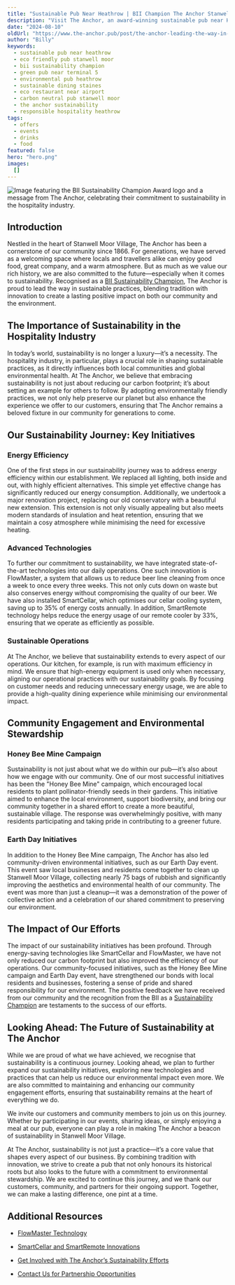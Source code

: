 ```yaml
---
title: "Sustainable Pub Near Heathrow | BII Champion The Anchor Stanwell Moor"
description: "Visit The Anchor, an award-winning sustainable pub near Heathrow Airport. BII Sustainability Champion using eco-friendly technologies, energy-saving systems, and community initiatives. Experience responsible hospitality just 7 minutes from Terminal 5 in Stanwell Moor."
date: "2024-08-10"
oldUrl: "https://www.the-anchor.pub/post/the-anchor-leading-the-way-in-sustainable-practice"
author: "Billy"
keywords:
  - sustainable pub near heathrow
  - eco friendly pub stanwell moor
  - bii sustainability champion
  - green pub near terminal 5
  - environmental pub heathrow
  - sustainable dining staines
  - eco restaurant near airport
  - carbon neutral pub stanwell moor
  - the anchor sustainability
  - responsible hospitality heathrow
tags:
  - offers
  - events
  - drinks
  - food
featured: false
hero: "hero.png"
images:
  []
---
```


  

![Image featuring the BII Sustainability Champion Award logo and a message from The Anchor, celebrating their commitment to sustainability in the hospitality industry.](/content/blog/the-anchor-leading-the-way-in-sustainable-practice/hero.png)

## Introduction

Nestled in the heart of Stanwell Moor Village, The Anchor has been a cornerstone of our community since 1866. For generations, we have served as a welcoming space where locals and travellers alike can enjoy good food, great company, and a warm atmosphere. But as much as we value our rich history, we are also committed to the future—especially when it comes to sustainability. Recognised as a [BII Sustainability Champion](https://www.bii.org/BII/Events-Awards/Sustainability-Champion-Articles/The-Anchor.aspx), The Anchor is proud to lead the way in sustainable practices, blending tradition with innovation to create a lasting positive impact on both our community and the environment.

  

## The Importance of Sustainability in the Hospitality Industry

In today’s world, sustainability is no longer a luxury—it’s a necessity. The hospitality industry, in particular, plays a crucial role in shaping sustainable practices, as it directly influences both local communities and global environmental health. At The Anchor, we believe that embracing sustainability is not just about reducing our carbon footprint; it’s about setting an example for others to follow. By adopting environmentally friendly practices, we not only help preserve our planet but also enhance the experience we offer to our customers, ensuring that The Anchor remains a beloved fixture in our community for generations to come.

  

## Our Sustainability Journey: Key Initiatives

### Energy Efficiency

One of the first steps in our sustainability journey was to address energy efficiency within our establishment. We replaced all lighting, both inside and out, with highly efficient alternatives. This simple yet effective change has significantly reduced our energy consumption. Additionally, we undertook a major renovation project, replacing our old conservatory with a beautiful new extension. This extension is not only visually appealing but also meets modern standards of insulation and heat retention, ensuring that we maintain a cosy atmosphere while minimising the need for excessive heating.

  

### Advanced Technologies

To further our commitment to sustainability, we have integrated state-of-the-art technologies into our daily operations. One such innovation is FlowMaster, a system that allows us to reduce beer line cleaning from once a week to once every three weeks. This not only cuts down on waste but also conserves energy without compromising the quality of our beer. We have also installed SmartCellar, which optimises our cellar cooling system, saving up to 35% of energy costs annually. In addition, SmartRemote technology helps reduce the energy usage of our remote cooler by 33%, ensuring that we operate as efficiently as possible.

  

### Sustainable Operations

At The Anchor, we believe that sustainability extends to every aspect of our operations. Our kitchen, for example, is run with maximum efficiency in mind. We ensure that high-energy equipment is used only when necessary, aligning our operational practices with our sustainability goals. By focusing on customer needs and reducing unnecessary energy usage, we are able to provide a high-quality dining experience while minimising our environmental impact.

  

## Community Engagement and Environmental Stewardship

### Honey Bee Mine Campaign

Sustainability is not just about what we do within our pub—it’s also about how we engage with our community. One of our most successful initiatives has been the "Honey Bee Mine" campaign, which encouraged local residents to plant pollinator-friendly seeds in their gardens. This initiative aimed to enhance the local environment, support biodiversity, and bring our community together in a shared effort to create a more beautiful, sustainable village. The response was overwhelmingly positive, with many residents participating and taking pride in contributing to a greener future.

  

### Earth Day Initiatives

In addition to the Honey Bee Mine campaign, The Anchor has also led community-driven environmental initiatives, such as our Earth Day event. This event saw local businesses and residents come together to clean up Stanwell Moor Village, collecting nearly 75 bags of rubbish and significantly improving the aesthetics and environmental health of our community. The event was more than just a cleanup—it was a demonstration of the power of collective action and a celebration of our shared commitment to preserving our environment.

  

## The Impact of Our Efforts

The impact of our sustainability initiatives has been profound. Through energy-saving technologies like SmartCellar and FlowMaster, we have not only reduced our carbon footprint but also improved the efficiency of our operations. Our community-focused initiatives, such as the Honey Bee Mine campaign and Earth Day event, have strengthened our bonds with local residents and businesses, fostering a sense of pride and shared responsibility for our environment. The positive feedback we have received from our community and the recognition from the BII as a [Sustainability Champion](https://www.bii.org/BII/Events-Awards/Sustainability-Champion-Articles/The-Anchor.aspx) are testaments to the success of our efforts.

  

## Looking Ahead: The Future of Sustainability at The Anchor

While we are proud of what we have achieved, we recognise that sustainability is a continuous journey. Looking ahead, we plan to further expand our sustainability initiatives, exploring new technologies and practices that can help us reduce our environmental impact even more. We are also committed to maintaining and enhancing our community engagement efforts, ensuring that sustainability remains at the heart of everything we do.

We invite our customers and community members to join us on this journey. Whether by participating in our events, sharing ideas, or simply enjoying a meal at our pub, everyone can play a role in making The Anchor a beacon of sustainability in Stanwell Moor Village.

  

At The Anchor, sustainability is not just a practice—it’s a core value that shapes every aspect of our business. By combining tradition with innovation, we strive to create a pub that not only honours its historical roots but also looks to the future with a commitment to environmental stewardship. We are excited to continue this journey, and we thank our customers, community, and partners for their ongoing support. Together, we can make a lasting difference, one pint at a time.

  

## Additional Resources

*   [FlowMaster Technology](https://www.bii.org/BII/Events-Awards/Sustainability-Champion-Articles/The-Anchor.aspx)
    
*   [SmartCellar and SmartRemote Innovations](https://www.bii.org/BII/Events-Awards/Sustainability-Champion-Articles/The-Anchor.aspx)
    
*   [Get Involved with The Anchor’s Sustainability Efforts](https://www.bii.org/BII/Events-Awards/Sustainability-Champion-Articles/The-Anchor.aspx)
    
*   [Contact Us for Partnership Opportunities](mailto:manager@the-anchor.pub?subject=Partnership+Opportunities+with+The+Anchor&body=Dear+Anchor+Team%2C%0A%0AI+am+interested+in+exploring+partnership+opportunities+with+The+Anchor.+Please+let+me+know+how+we+can+collaborate.%0A%0AThank+you%2C%0A%5BYour+Name%5D)
